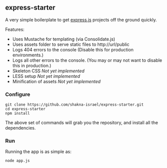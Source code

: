## express-starter

A very simple boilerplate to get [express.js](http://expressjs.com) projects off the ground quickly.

Features:
* Uses Mustache for templating (via Consolidate.js)
* Uses assets folder to serve static files to http://url/public
* Logs 404 errors to the console (Disable this for production environments.)
* Logs all other errors to the console. (You may or may not want to disable this in production.)
* Skeleton CSS *Not yet implemented*
* LESS setup *Not yet implemented*
* Minification of assets *Not yet implemented*

### Configure

```
git clone https://github.com/shakna-israel/express-starter.git
cd express-starter
npm install
```

The above set of commands will grab you the repository, and install all the dependencies.

### Run

Running the app is as simple as:

```
node app.js
```
